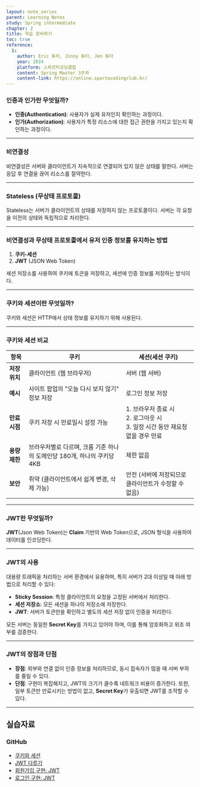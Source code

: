 ```yaml
---
layout: note_series
parent: Learning Notes
study: Spring intermediate
chapter: 2
title: 학습 준비하기
toc: true
reference:
  1: 
    author: Eric 튜터, Jinny 튜터, Jen 튜터
    year: 2024
    platform: 스파르타코딩클럽
    content: Spring Master 3주차
    content-link: https://online.spartacodingclub.kr/
---
```


### 인증과 인가란 무엇일까?
- **인증(Authentication)**: 사용자가 실제 유저인지 확인하는 과정이다.
- **인가(Authorization)**: 사용자가 특정 리소스에 대한 접근 권한을 가지고 있는지 확인하는 과정이다.

---

### 비연결성
비연결성은 서버와 클라이언트가 지속적으로 연결되어 있지 않은 상태를 말한다. 서버는 응답 후 연결을 끊어 리소스를 절약한다.

---

### Stateless (무상태 프로토콜)
Stateless는 서버가 클라이언트의 상태를 저장하지 않는 프로토콜이다. 서버는 각 요청을 이전의 상태와 독립적으로 처리한다.

---

### 비연결성과 무상태 프로토콜에서 유저 인증 정보를 유지하는 방법
1. **쿠키-세션**
2. **JWT** (JSON Web Token)

세션 저장소를 사용하여 쿠키에 토큰을 저장하고, 세션에 인증 정보를 저장하는 방식이다.

---

### 쿠키와 세션이란 무엇일까?
쿠키와 세션은 HTTP에서 상태 정보를 유지하기 위해 사용된다.

---

### 쿠키와 세션 비교

| 항목       | 쿠키                                                                 | 세션(세션 쿠키)                                                                                   |
|------------|----------------------------------------------------------------------|---------------------------------------------------------------------------------------------------|
| **저장 위치** | 클라이언트 (웹 브라우저)                                              | 서버 (웹 서버)                                                                                     |
| **예시**    | 사이트 팝업의 "오늘 다시 보지 않기" 정보 저장                          | 로그인 정보 저장                                                                                   |
| **만료 시점** | 쿠키 저장 시 만료일시 설정 가능                                      | 1. 브라우저 종료 시<br>2. 로그아웃 시<br>3. 일정 시간 동안 재요청 없을 경우 만료                      |
| **용량 제한** | 브라우저별로 다르며, 크롬 기준 하나의 도메인당 180개, 하나의 쿠키당 4KB | 제한 없음                                                                                          |
| **보안**    | 취약 (클라이언트에서 쉽게 변경, 삭제 가능)                             | 안전 (서버에 저장되므로 클라이언트가 수정할 수 없음)                                                 |

---

### JWT란 무엇일까?
**JWT**(Json Web Token)는 **Claim** 기반의 Web Token으로, JSON 형식을 사용하여 데이터를 인코딩한다.

---

### JWT의 사용
대용량 트래픽을 처리하는 서버 환경에서 유용하며, 특히 서버가 2대 이상일 때 아래 방법으로 처리할 수 있다:
- **Sticky Session**: 특정 클라이언트의 요청을 고정된 서버에서 처리한다.
- **세션 저장소**: 모든 세션을 하나의 저장소에 저장한다.
- **JWT**: 서버가 토큰만을 확인하고 별도의 세션 저장 없이 인증을 처리한다.

모든 서버는 동일한 **Secret Key**를 가지고 있어야 하며, 이를 통해 암호화하고 위조 여부를 검증한다.

---

### JWT의 장점과 단점
- **장점**: 외부와 연결 없이 인증 정보를 처리하므로, 동시 접속자가 많을 때 서버 부하를 줄일 수 있다.
- **단점**: 구현이 복잡해지고, JWT의 크기가 클수록 네트워크 비용이 증가한다. 또한, 일부 토큰만 만료시키는 방법이 없고, **Secret Key**가 유출되면 JWT를 조작할 수 있다.

---

## 실습자료
### GitHub
- [쿠키와 세션](https://github.com/JISU-YANG/spring-auth/commit/2936cac9fc106ec386adea5f99da28a222691803)
- [JWT 다루기](https://github.com/JISU-YANG/spring-auth/commit/c0bbc10565fe0c7fad05c72892ba4c7c49065cd2)
- [회원가입 구현: JWT](https://github.com/JISU-YANG/spring-auth/commit/5753b460183b76506174e795ccde373050a1379e)
- [로그인 구현: JWT](https://github.com/JISU-YANG/spring-auth/commit/13af8a923842207b39f56a0e39ea2ea8b7ca482c)
